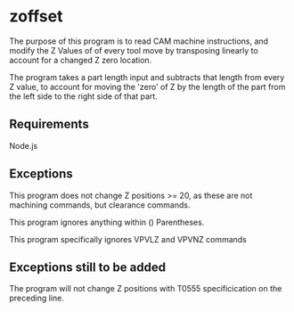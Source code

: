 # zoffset

The purpose of this program is to read CAM machine instructions,
and modify the Z Values of of every tool move by transposing
linearly to account for a changed Z zero location.

The program takes a part length input and subtracts that length
from every Z value, to account for moving the 'zero' of Z by the length
of the part from the left side to the right side of that part.

## Requirements
Node.js

## Exceptions

This program does not change Z positions >= 20, as these are not
machining commands, but clearance commands. 

This program ignores anything within () Parentheses.

This program specifically ignores VPVLZ and VPVNZ commands

## Exceptions still to be added

The program will not change Z positions with T0555 specificication
on the preceding line.